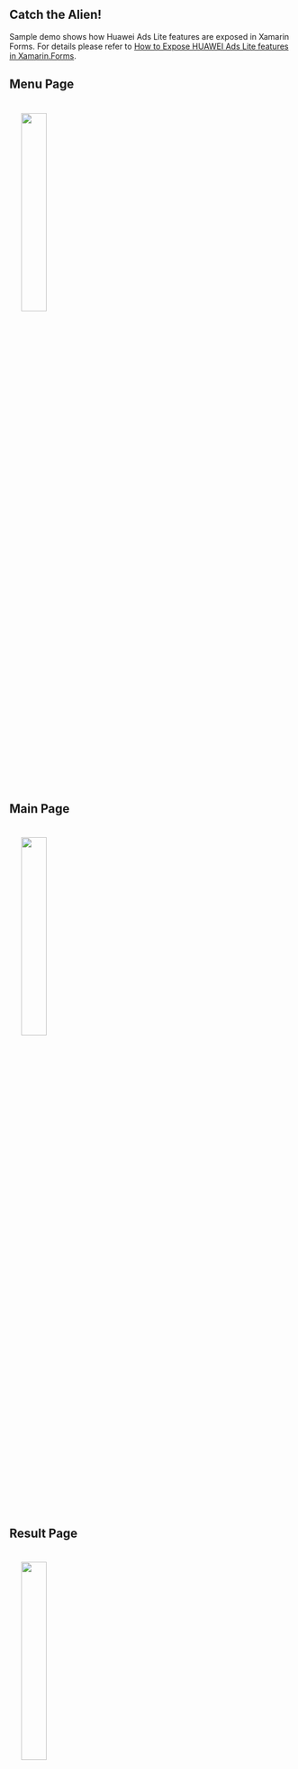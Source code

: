 ## Catch the Alien!

Sample demo shows how Huawei Ads Lite features are exposed in Xamarin Forms. For details please refer to [How to Expose HUAWEI Ads Lite features in Xamarin.Forms](#).

## Menu Page

<img src=".docs/menupage.jpg" width = 30% height = 30% style="margin:1.5em; margin-right:5px">

## Main Page

<img src=".docs/mainpage.jpg" width = 30% height = 30% style="margin:1.5em; margin-right:5px">

## Result Page

<img src=".docs/resultpage.jpg" width = 30% height = 30% style="margin:1.5em; margin-right:5px">

## Reward Ad

<img src=".docs/rewardad.jpg" width = 30% height = 30% style="margin:1.5em; margin-right:5px">

